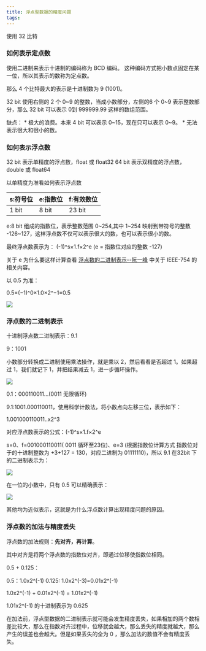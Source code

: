 ```yaml
---
title: 浮点型数据的精度问题
tags:
---
```


使用 32 比特

### 如何表示定点数


使用二进制来表示十进制的编码称为 BCD 编码。
这种编码方式把小数点固定在某一位，所以其表示的数称为定点数。

那么 4 个比特最大的表示是十进制数为 9 (1001)。

32 bit 使用右侧的 2 个 0~9 的整数，当成小数部分，左侧的6 个 0~9 表示整数部分，那么 32 bit 可以表示 0到 999999.99 这样的数组范围。

缺点：
    * 极大的浪费。本来 4 bit 可以表示 0~15，现在只可以表示 0~9。
    * 无法表示很大和很小的数。

### 如何表示浮点数

32 bit 表示单精度的浮点数，float 或 float32
64 bit 表示双精度的浮点数，double 或 float64

以单精度为准看如何表示浮点数

| s:符号位|e:指数位|f:有效数位|
|--|--|--|
|1 bit|8 bit|23 bit|

e:8 bit 组成的指数位，表示整数范围 0~254,其中 1~254 映射到带符号的整数 -126~127，这样浮点数不仅可以表示很大的数，也可以表示很小的数。

最终浮点数表示为：
(-1)^s×1.f×2^e (e = 指数位对应的整数 -127)

关于 e 为什么要这样计算查看 [浮点数的二进制表示--阮一峰](http://www.ruanyifeng.com/blog/2010/06/ieee_floating-point_representation.html) 中关于 IEEE-754 的相关内容。

以 0.5 为准：

0.5=(−1)^0×1.0×2^−1=0.5

![](https://static001.geekbang.org/resource/image/51/50/5168fce3f313f4fc0b600ce5d1805c50.jpeg)

### 浮点数的二进制表示

十进制浮点数二进制表示：9.1

9：1001

小数部分转换成二进制使用乘法操作，就是乘以 2，然后看看是否超过 1。如果超过 1，我们就记下 1，并把结果减去 1，进一步循环操作。

![](https://static001.geekbang.org/resource/image/f9/ae/f9213c43f5fa658a2192a68cd26435ae.jpg)

0.1：000110011...(0011 无限循环)

9.1:1001.000110011，使用科学计数法，将小数点向左移三位，表示如下：


1.001000110011..x2^3

对应浮点数表示的公式：(-1)^s×1.f×2^e 

s=0、f=001000110011( 0011 循环至23位)、e=3 (根据指数位计算方式 指数位对于的十进制整数为 +3+127 = 130，对应二进制为 01111110)，所以 9.1 在32bit 下的二进制表示为：

![](https://static001.geekbang.org/resource/image/9a/27/9ace5a7404d1790b03d07bd1b3cb5a27.jpeg)


在一位的小数中，只有 0.5 可以精确表示：

![](https://static001.geekbang.org/resource/image/51/50/5168fce3f313f4fc0b600ce5d1805c50.jpeg)

其他均为近似表示，这就是为什么浮点数计算出现精度问题的原因。

### 浮点数的加法与精度丢失

浮点数的加法规则：**先对齐，再计算**。

其中对齐是将两个浮点数的指数位对齐，即通过位移使指数位相同。

0.5 + 0.125：

0.5：1.0x2^(-1)
0.125: 1.0x2^(-3)=0.01x2^(-1)

1.0x2^(-1) + 0.01x2^(-1) = 1.01x2^(-1)


1.01x2^(-1) 的十进制表示为 0.625


在加法前，浮点型数据的二进制表示就可能会发生精度丢失，如果相加的两个数相差比较大，那么在指数对齐过程中，位移就会越大，那么丢失的精度就越大，那么产生的误差也会越大。但是如果丢失的全为 0 ，那么加法的数值不会有精度丢失。
